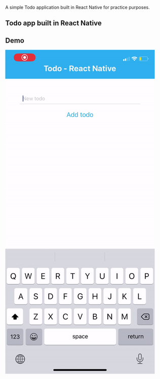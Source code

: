 A simple Todo application built in React Native for practice purposes. 

## Todo app built in React Native 

## Demo
![](demo.gif)
